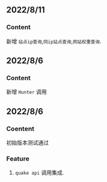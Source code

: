 ## 2022/8/11
### Content

新增 `站点ip查询`,`同ip站点查询`,`网站权重查询`.

## 2022/8/6
### Content

新增 `Hunter` 调用

## 2022/8/6
### Coentent

初始版本测试通过

### Feature

1. `quake api` 调用集成.

